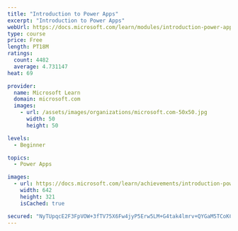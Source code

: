 ```yaml
---
title: "Introduction to Power Apps"
excerpt: "Introduction to Power Apps"
webUrl: https://docs.microsoft.com/learn/modules/introduction-power-apps/
type: course
price: Free
length: PT18M
ratings:
  count: 4482
  average: 4.731147
heat: 69

provider:
  name: Microsoft Learn
  domain: microsoft.com
  images:
    - url: /assets/images/organizations/microsoft.com-50x50.jpg
      width: 50
      height: 50

levels:
  - Beginner

topics:
  - Power Apps

images:
  - url: https://docs.microsoft.com/learn/achievements/introduction-power-apps-social.png
    width: 642
    height: 321
    isCached: true

secured: "NyTUpqcE2F3FpVOW+3fTV75X6Fw4jyP5Erw5LM+G4tak4lmrv+QYGaM5TCoKC5hybgKySQIx1M3QzFIsir/3X9i+6hsNUKUg9iGlwjWL397qIrxpy9vwqlyYYe4f9RrhlX/4qh+FL8/SMS/gEKKc/lnC9GmWDCUmhYoSZ1n8ubBV7qL/J+TxFiL/t4r0EHE1Wi1Q4LnNSlPc4rRGvcJWU5vn3luZzKD7MupvMiiyizX5Ytq09QeG5cjAbdT1dRFL9dkV5mIyQNHoQ7S0CQPyhZTs3l7EyXy58bHZTFPWePjoQxZmTGLpif0WnJHV6uD5jUtpe0Ukr+7K1PkgQqsrnBBVJl39hVQoOe0uFmFSgWNrZhzeGkrZAW09hkmMBOCMPWEAEEaPybwDlk7T7XPRADkCsNSfL8CKvsLoe9A7mjU=;peQw2k8YcAUvVkR3oAt6mw=="
---
```


